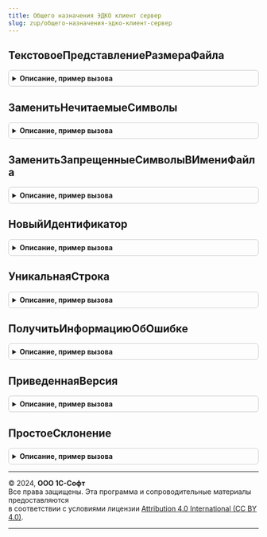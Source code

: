 ```yaml
---
title: Общего назначения ЭДКО клиент сервер
slug: zup/общего-назначения-эдко-клиент-сервер
---
```



## ТекстовоеПредставлениеРазмераФайла
<details style="margin: 1em 0; padding: 0.5em; border: 1px solid #ccc; border-radius: 6px;">

<summary style="font-weight: bold; cursor: pointer;">Описание, пример вызова</summary>

```bsl

Функция ТекстовоеПредставлениеРазмераФайла(РазмерВБайтах, Разрядность = 0) Экспорт
```

Пример вызова
```bsl
Результат = ОбщегоНазначенияЭДКОКлиентСервер.ТекстовоеПредставлениеРазмераФайла(РазмерВБайтах, Разрядность);
```
</details>

## ЗаменитьНечитаемыеСимволы
<details style="margin: 1em 0; padding: 0.5em; border: 1px solid #ccc; border-radius: 6px;">

<summary style="font-weight: bold; cursor: pointer;">Описание, пример вызова</summary>

```bsl

Функция ЗаменитьНечитаемыеСимволы(ИсходнаяСтрока, ЗаменятьНа = "_") Экспорт
```

Пример вызова
```bsl
Результат = ОбщегоНазначенияЭДКОКлиентСервер.ЗаменитьНечитаемыеСимволы(ИсходнаяСтрока, ЗаменятьНа);
```
</details>

## ЗаменитьЗапрещенныеСимволыВИмениФайла
<details style="margin: 1em 0; padding: 0.5em; border: 1px solid #ccc; border-radius: 6px;">

<summary style="font-weight: bold; cursor: pointer;">Описание, пример вызова</summary>

```bsl

Функция ЗаменитьЗапрещенныеСимволыВИмениФайла(ИсходнаяСтрока, ЗаменятьНа = "_") Экспорт
```

Пример вызова
```bsl
Результат = ОбщегоНазначенияЭДКОКлиентСервер.ЗаменитьЗапрещенныеСимволыВИмениФайла(ИсходнаяСтрока, ЗаменятьНа);
```
</details>

## НовыйИдентификатор
<details style="margin: 1em 0; padding: 0.5em; border: 1px solid #ccc; border-radius: 6px;">

<summary style="font-weight: bold; cursor: pointer;">Описание, пример вызова</summary>

```bsl

Функция НовыйИдентификатор() Экспорт
```

Пример вызова
```bsl
Результат = ОбщегоНазначенияЭДКОКлиентСервер.НовыйИдентификатор() 
```
</details>

## УникальнаяСтрока
<details style="margin: 1em 0; padding: 0.5em; border: 1px solid #ccc; border-radius: 6px;">

<summary style="font-weight: bold; cursor: pointer;">Описание, пример вызова</summary>

```bsl

Функция УникальнаяСтрока(ИсходнаяУникальнаяСтрока, МаксимальнаяДлина) Экспорт
```

Пример вызова
```bsl
Результат = ОбщегоНазначенияЭДКОКлиентСервер.УникальнаяСтрока(ИсходнаяУникальнаяСтрока, МаксимальнаяДлина) 
```
</details>

## ПолучитьИнформациюОбОшибке
<details style="margin: 1em 0; padding: 0.5em; border: 1px solid #ccc; border-radius: 6px;">

<summary style="font-weight: bold; cursor: pointer;">Описание, пример вызова</summary>

```bsl

Функция ПолучитьИнформациюОбОшибке(ИнформацияОбОшибке) Экспорт
```

Пример вызова
```bsl
Результат = ОбщегоНазначенияЭДКОКлиентСервер.ПолучитьИнформациюОбОшибке(ИнформацияОбОшибке) 
```
</details>

## ПриведеннаяВерсия
<details style="margin: 1em 0; padding: 0.5em; border: 1px solid #ccc; border-radius: 6px;">

<summary style="font-weight: bold; cursor: pointer;">Описание, пример вызова</summary>

```bsl

Функция ПриведеннаяВерсия(ПолнаяВерсия, КоличествоРазрядовВерсии) Экспорт
```

Пример вызова
```bsl
Результат = ОбщегоНазначенияЭДКОКлиентСервер.ПриведеннаяВерсия(ПолнаяВерсия, КоличествоРазрядовВерсии) 
```
</details>

## ПростоеСклонение
<details style="margin: 1em 0; padding: 0.5em; border: 1px solid #ccc; border-radius: 6px;">

<summary style="font-weight: bold; cursor: pointer;">Описание, пример вызова</summary>

```bsl

Функция ПростоеСклонение(Знач Числ, Форма1, Форма2, Форма3) Экспорт
```

Пример вызова
```bsl
Результат = ОбщегоНазначенияЭДКОКлиентСервер.ПростоеСклонение(Числ, Форма1, Форма2, Форма3) 
```
</details>

---

© 2024, **ООО 1С-Софт**  
Все права защищены. Эта программа и сопроводительные материалы предоставляются  
в соответствии с условиями лицензии [Attribution 4.0 International (CC BY 4.0)](https://creativecommons.org/licenses/by/4.0/legalcode).

---
